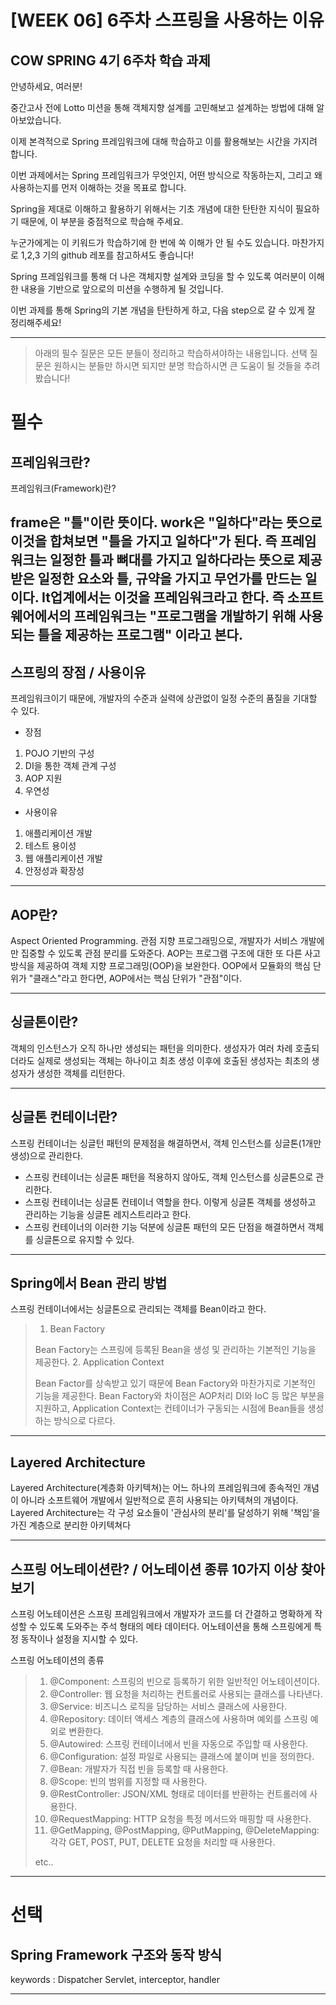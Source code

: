 # [WEEK 06] 6주차 스프링을 사용하는 이유

## COW SPRING 4기 6주차 학습 과제

안녕하세요, 여러분!

중간고사 전에 Lotto 미션을 통해 객체지향 설계를 고민해보고 설계하는 방법에 대해 알아보았습니다.

이제 본격적으로 Spring 프레임워크에 대해 학습하고 이를 활용해보는 시간을 가지려 합니다.

이번 과제에서는 Spring 프레임워크가 무엇인지, 어떤 방식으로 작동하는지, 그리고 왜 사용하는지를 먼저 이해하는 것을 목표로 합니다.

Spring을 제대로 이해하고 활용하기 위해서는 기초 개념에 대한 탄탄한 지식이 필요하기 때문에, 이 부분을 중점적으로 학습해 주세요.

누군가에게는 이 키워드가 학습하기에 한 번에 쏙 이해가 안 될 수도 있습니다. 마찬가지로 1,2,3 기의 github 레포를 참고하셔도 좋습니다!

Spring 프레임워크를 통해 더 나은 객체지향 설계와 코딩을 할 수 있도록 여러분이 이해한 내용을 기반으로 앞으로의 미션을 수행하게 될 것입니다.

이번 과제를 통해 Spring의 기본 개념을 탄탄하게 하고, 다음 step으로 갈 수 있게 잘 정리해주세요!

---
> 아래의 필수 질문은 모든 분들이 정리하고 학습하셔야하는 내용입니다. 선택 질문은 원하시는 분들만 하시면 되지만 분명 학습하시면 큰 도움이 될 것들을 추려봤습니다!

# 필수

## 프레임워크란?
프레임워크(Framework)란?

frame은 "틀"이란 뜻이다.
work은 "일하다"라는 뜻으로 이것을 합쳐보면 "틀을 가지고 일하다"가 된다.
즉 프레임워크는 일정한 틀과 뼈대를 가지고 일하다라는 뜻으로 제공받은 일정한 요소와 틀, 규약을 가지고 무언가를 만드는 일이다.
It업계에서는 이것을 프레임워크라고 한다.
즉 소프트웨어에서의 프레임워크는 "프로그램을 개발하기 위해 사용되는 틀을 제공하는 프로그램" 이라고 본다.
---

## 스프링의 장점 / 사용이유
프레임워크이기 때문에, 개발자의 수준과 실력에 상관없이 일정 수준의 품질을 기대할 수 있다.

* 장점
1. POJO 기반의 구성
2. DI을 통한 객체 관계 구성
3. AOP 지원
4. 우연성

* 사용이유
1. 애플리케이션 개발
2. 테스트 용이성
3. 웹 애플리케이션 개발
4. 안정성과 확장성

---

## AOP란?
Aspect Oriented Programming. 관점 지향 프로그래밍으로, 개발자가 서비스 개발에만 집중할 수 있도록 관점 분리를 도와준다.
AOP는 프로그램 구조에 대한 또 다른 사고 방식을 제공하여 객체 지향 프로그래밍(OOP)을 보완한다. OOP에서 모듈화의 핵심 단위가 "클래스"라고 한다면, AOP에서는 핵심 단위가 "관점"이다.


---

## 싱글톤이란?
객체의 인스턴스가 오직 하나만 생성되는 패턴을 의미한다. 생성자가 여러 차례 호출되더라도 실제로 생성되는 객체는 하나이고 최초 생성 이후에 호출된 생성자는 최초의 생성자가 생성한 객체를 리턴한다.

---

## 싱글톤 컨테이너란?

스프링 컨테이너는 싱글턴 패턴의 문제점을 해결하면서, 객체 인스턴스를 싱글톤(1개만 생성)으로 관리한다.
* 스프링 컨테이너는 싱글톤 패턴을 적용하지 않아도, 객체 인스턴스를 싱글톤으로 관리한다.
* 스프링 컨테이너는 싱글톤 컨테이너 역할을 한다. 이렇게 싱글톤 객체를 생성하고 관리하는 기능을 싱글톤 레지스트리라고 한다.
* 스프링 컨테이너의 이러한 기능 덕분에 싱글톤 패턴의 모든 단점을 해결하면서 객체를 싱글톤으로 유지할 수 있다.

---

## Spring에서 Bean 관리 방법

스프링 컨테이너에서는 싱글톤으로 관리되는 객체를 Bean이라고 한다.
> 1. Bean Factory
> 
> Bean Factory는 스프링에 등록된 Bean을 생성 및 관리하는 기본적인 기능을 제공한다.
>  2. Application Context
> 
> Bean Factor를 상속받고 있기 때문에 Bean Factory와 마찬가지로 기본적인 기능을 제공한다. 
> Bean Factory와 차이점은 AOP처리 DI와 IoC 등 많은 부분을 지원하고, Application Context는 컨테이너가 구동되는 시점에 Bean들을 생성하는 방식으로 다르다.

---

## Layered Architecture

Layered Architecture(계층화 아키텍쳐)는 어느 하나의 프레임워크에 종속적인 개념이 아니라 소프트웨어 개발에서 일반적으로 흔히 사용되는 아키텍쳐의 개념이다.
Layered Architecture는 각 구성 요소들이 '관심사의 분리'를 달성하기 위해 '책임'을 가진 계층으로 분리한 아키텍쳐다

---

## 스프링 어노테이션란? / 어노테이션 종류 10가지 이상 찾아보기

스프링 어노테이션은 스프링 프레임워크에서 개발자가 코드를 더 간결하고 명확하게 작성할 수 있도록 도와주는 주석 형태의 메타 데이터다.
어노테이션을 통해 스프링에게 특정 동작이나 설정을 지시할 수 있다.

스프링 어노테이션의 종류
> 1. @Component: 스프링의 빈으로 등록하기 위한 일반적인 어노테이션이다.
> 2. @Controller: 웹 요청을 처리하는 컨트롤러로 사용되는 클래스를 나타낸다.
> 3. @Service: 비즈니스 로직을 담당하는 서비스 클래스에 사용한다.
> 4. @Repository: 데이터 액세스 계층의 클래스에 사용하며 예외를 스프링 예외로 변환한다.
> 5. @Autowired: 스프링 컨테이너에서 빈을 자동으로 주입할 때 사용한다.
> 6. @Configuration: 설정 파일로 사용되는 클래스에 붙이며 빈을 정의한다.
> 7. @Bean: 개발자가 직접 빈을 등록할 때 사용한다.
> 8. @Scope: 빈의 범위를 지정할 때 사용한다.
> 9. @RestController: JSON/XML 형태로 데이터를 반환하는 컨트롤러에 사용한다.
> 10. @RequestMapping: HTTP 요청을 특정 메서드와 매핑할 때 사용한다.
> 11. @GetMapping, @PostMapping, @PutMapping, @DeleteMapping: 각각 GET, POST, PUT, DELETE 요청을 처리할 때 사용한다.
>
> etc..
---

# 선택

## Spring Framework 구조와 동작 방식

keywords : Dispatcher Servlet, interceptor, handler

---
